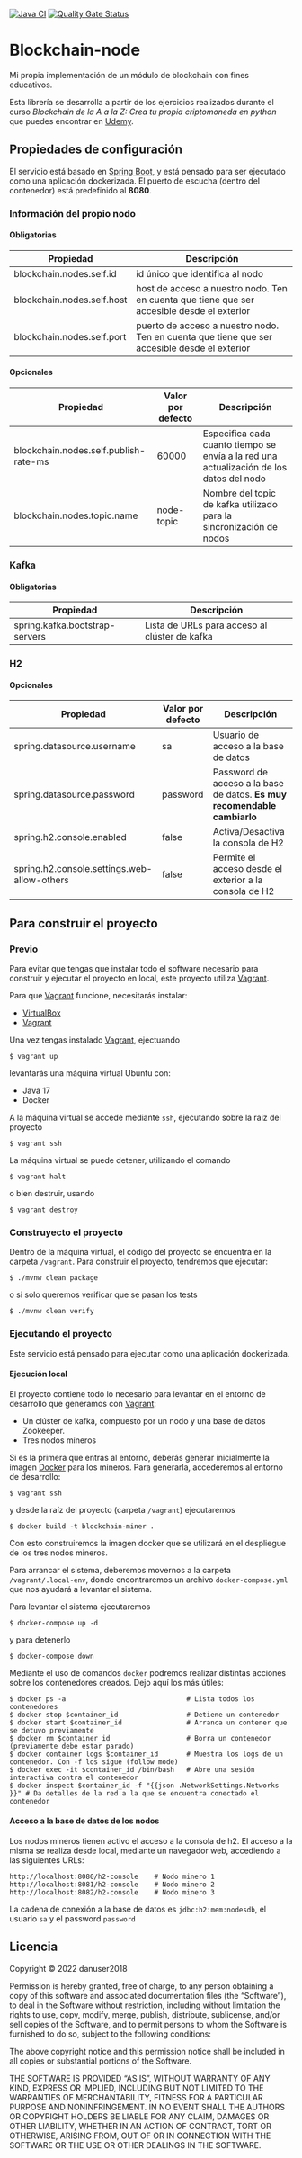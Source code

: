 [![Java CI](https://github.com/danuser2018/blockchain-node/actions/workflows/build.yml/badge.svg)](https://github.com/danuser2018/blockchain-node/actions/workflows/build.yml)
[![Quality Gate Status](https://sonarcloud.io/api/project_badges/measure?project=danuser2018_blockchain-node&metric=alert_status)](https://sonarcloud.io/summary/new_code?id=danuser2018_blockchain-node)

# Blockchain-node

Mi propia implementación de un módulo de blockchain con fines educativos.

Esta librería se desarrolla a partir de los ejercicios realizados durante el curso _Blockchain de la A a la Z:
Crea tu propia criptomoneda en python_ que puedes encontrar en
[Udemy](https://www.udemy.com/course/blockchain-de-la-a-a-la-z-crea-tu-criptomoneda-en-python).

## Propiedades de configuración

El servicio está basado en [Spring Boot](https://spring.io/projects/spring-boot), y está pensado
para ser ejecutado como una aplicación dockerizada. El puerto de escucha (dentro del contenedor) 
está predefinido al **8080**.

### Información del propio nodo

#### Obligatorias

| Propiedad                  | Descripción                                                                                  |
|----------------------------|----------------------------------------------------------------------------------------------|
| blockchain.nodes.self.id   | id único que identifica al nodo                                                              |
| blockchain.nodes.self.host | host de acceso a nuestro nodo. Ten en cuenta que tiene que ser accesible desde el exterior   |
| blockchain.nodes.self.port | puerto de acceso a nuestro nodo. Ten en cuenta que tiene que ser accesible desde el exterior |

#### Opcionales

| Propiedad                             | Valor por defecto | Descripción                                                                             |
|---------------------------------------|-------------------|-----------------------------------------------------------------------------------------|
| blockchain.nodes.self.publish-rate-ms | 60000             | Especifica cada cuanto tiempo se envía a la red una actualización de los datos del nodo |
| blockchain.nodes.topic.name           | node-topic        | Nombre del topic de kafka utilizado para la sincronización de nodos                     |

### Kafka

#### Obligatorias

| Propiedad                      | Descripción                                   |
|--------------------------------|-----------------------------------------------|
| spring.kafka.bootstrap-servers | Lista de URLs para acceso al clúster de kafka |

### H2

#### Opcionales

| Propiedad                                   | Valor por defecto | Descripción                                                              |
|---------------------------------------------|-------------------|--------------------------------------------------------------------------|
| spring.datasource.username                  | sa                | Usuario de acceso a la base de datos                                     |
| spring.datasource.password                  | password          | Password de acceso a la base de datos. **Es muy recomendable cambiarlo** |
| spring.h2.console.enabled                   | false             | Activa/Desactiva la consola de H2                                        |
| spring.h2.console.settings.web-allow-others | false             | Permite el acceso desde el exterior a la consola de H2                   |

## Para construir el proyecto

### Previo

Para evitar que tengas que instalar todo el software necesario para construir y ejecutar el proyecto en local,
este proyecto utiliza [Vagrant](https://www.vagrantup.com/).

Para que [Vagrant](https://www.vagrantup.com/) funcione, necesitarás instalar:

* [VirtualBox](https://www.virtualbox.org/wiki/Downloads)
* [Vagrant](https://www.vagrantup.com/downloads.html)

Una vez tengas instalado [Vagrant](https://www.vagrantup.com/), ejectuando

```
$ vagrant up
```

levantarás una máquina virtual Ubuntu con:

* Java 17
* Docker

A la máquina virtual se accede mediante ```ssh```, ejecutando sobre la raiz del proyecto

```
$ vagrant ssh
```

La máquina virtual se puede detener, utilizando el comando

```
$ vagrant halt
```

o bien destruir, usando

```
$ vagrant destroy
```

### Construyecto el proyecto

Dentro de la máquina virtual, el código del proyecto se encuentra en la carpeta ```/vagrant```. 
Para construir el proyecto, tendremos que ejecutar:

```
$ ./mvnw clean package 
```

o si solo queremos verificar que se pasan los tests

```
$ ./mvnw clean verify
```

### Ejecutando el proyecto

Este servicio está pensado para ejecutar como una aplicación dockerizada.

#### Ejecución local

El proyecto contiene todo lo necesario para levantar en el entorno de desarrollo que generamos 
con [Vagrant](https://www.vagrantup.com/):

* Un clúster de kafka, compuesto por un nodo y una base de datos Zookeeper.
* Tres nodos mineros

Si es la primera que entras al entorno, deberás generar inicialmente la imagen [Docker](https://www.docker.com/)
para los mineros. Para generarla, accederemos al entorno de desarrollo:

```
$ vagrant ssh
```

y desde la raíz del proyecto (carpeta ```/vagrant```) ejecutaremos

```
$ docker build -t blockchain-miner .
```

Con esto construiremos la imagen docker que se utilizará en el despliegue de los tres
nodos mineros.

Para arrancar el sistema, deberemos movernos a la carpeta ```/vagrant/.local-env```, donde encontraremos un archivo
```docker-compose.yml``` que nos ayudará a levantar el sistema.

Para levantar el sistema ejecutaremos

```
$ docker-compose up -d
```

y para detenerlo

```
$ docker-compose down
```

Mediante el uso de comandos ```docker``` podremos realizar distintas acciones sobre los
contenedores creados. Dejo aquí los más útiles:

```
$ docker ps -a                              # Lista todos los contenedores
$ docker stop $container_id                 # Detiene un contenedor
$ docker start $container_id                # Arranca un contener que se detuvo previamente
$ docker rm $container_id                   # Borra un contenedor (previamente debe estar parado)
$ docker container logs $container_id       # Muestra los logs de un contenedor. Con -f los sigue (follow mode)
$ docker exec -it $container_id /bin/bash   # Abre una sesión interactiva contra el contenedor
$ docker inspect $container_id -f "{{json .NetworkSettings.Networks }}" # Da detalles de la red a la que se encuentra conectado el contenedor 
```

#### Acceso a la base de datos de los nodos

Los nodos mineros tienen activo el acceso a la consola de h2. El acceso a la misma se realiza desde local, mediante
un navegador web, accediendo a las siguientes URLs:

```
http://localhost:8080/h2-console    # Nodo minero 1
http://localhost:8081/h2-console    # Nodo minero 2
http://localhost:8082/h2-console    # Nodo minero 3
```

La cadena de conexión a la base de datos es ```jdbc:h2:mem:nodesdb```, el usuario ```sa``` 
y el password ```password```

## Licencia

Copyright © 2022 danuser2018

Permission is hereby granted, free of charge, to any person obtaining a copy of this software and
associated documentation files (the “Software”), to deal in the Software without restriction,
including without limitation the rights to use, copy, modify, merge, publish, distribute,
sublicense, and/or sell copies of the Software, and to permit persons to whom the Software
is furnished to do so, subject to the following conditions:

The above copyright notice and this permission notice shall be included in all copies or
substantial portions of the Software.

THE SOFTWARE IS PROVIDED “AS IS”, WITHOUT WARRANTY OF ANY KIND, EXPRESS OR IMPLIED,
INCLUDING BUT NOT LIMITED TO THE WARRANTIES OF MERCHANTABILITY, FITNESS FOR A PARTICULAR
PURPOSE AND NONINFRINGEMENT. IN NO EVENT SHALL THE AUTHORS OR COPYRIGHT HOLDERS BE LIABLE
FOR ANY CLAIM, DAMAGES OR OTHER LIABILITY, WHETHER IN AN ACTION OF CONTRACT, TORT OR OTHERWISE,
ARISING FROM, OUT OF OR IN CONNECTION WITH THE SOFTWARE OR THE USE OR OTHER DEALINGS IN THE SOFTWARE.
